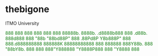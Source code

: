 <h1>thebigone</h1>
ITMO University<br>

<p style="color: #107C10">
888                     888                     
888                     888                     
888                     888                     
88888b.  8888b.  .d8888b888  888 .d88b. 888d888 
888 "88b    "88bd88P"   888 .88Pd8P  Y8b888P"   
888  888.d888888888     888888K 88888888888     
888  888888  888Y88b.   888 "88bY8b.    888     
888  888"Y888888 "Y8888P888  888 "Y8888 888
</p>
